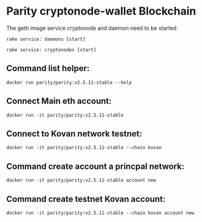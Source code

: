 # Parity cryptonode-wallet Blockchain

The geth image service cryptonode and daemon need to be started:

```rake service: daemons [start]```

```rake service: cryptonodes [start]```

## Command list helper:

```docker run parity/parity:v2.5.11-stable --help```

## Connect Main eth account:

```docker run -it parity/parity:v2.5.11-stable```

## Connect to Kovan network testnet:

```docker run -it parity/parity:v2.5.11-stable --chain kovan```

## Command create account a princpal network:

```docker run -it parity/parity:v2.5.11-stable account new```

## Command create testnet Kovan account:

```docker run -it parity/parity:v2.5.11-stable --chain kovan account new```








